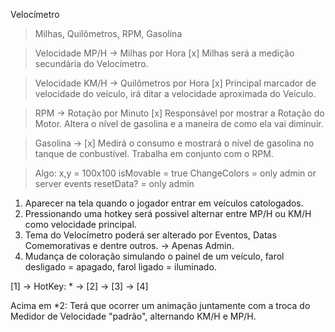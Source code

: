 Velocímetro

> Milhas, Quilômetros, RPM, Gasolina

> Velocidade MP/H -> Milhas por Hora [x]
> Milhas será a medição secundária do Velocímetro.

> Velocidade KM/H -> Quilômetros por Hora [x]
> Principal marcador de velocidade do veículo, irá ditar a velocidade aproximada do Veículo.

> RPM -> Rotação por Minuto [x]
> Responsável por mostrar a Rotação do Motor.
> Altera o nível de gasolina e a maneira de como ela vai diminuir.

> Gasolina -> [x]
> Medirá o consumo e mostrará o nível de gasolina no tanque de conbustível.
> Trabalha em conjunto com o RPM.

> Algo:
x,y = 100x100
isMovable = true
ChangeColors = only admin or server events
resetData? = only admin

1. Aparecer na tela quando o jogador entrar em veículos catologados.
2. Pressionando uma hotkey será possivel alternar entre MP/H ou KM/H como velocidade principal.
3. Tema do Velocímetro poderá ser alterado por Eventos, Datas Comemorativas e dentre outros. -> Apenas Admin.
4. Mudança de coloração simulando o painel de um veículo, farol desligado = apagado, farol ligado = iluminado.

[1] -> HotKey: * -> [2] -> [3] -> [4]

Acima em \*2:
Terá que ocorrer um animação juntamente com a troca do Medidor de Velocidade "padrão", alternando KM/H e MP/H.